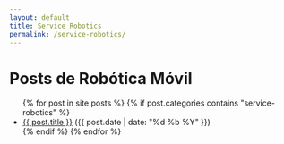 ```yaml
---
layout: default
title: Service Robotics
permalink: /service-robotics/
---
```


<h1>Posts de Robótica Móvil</h1>
<ul>
  {% for post in site.posts %}
    {% if post.categories contains "service-robotics" %}
      <li>
        <a href="{{ post.url }}">{{ post.title }}</a> 
        <span>({{ post.date | date: "%d %b %Y" }})</span>
      </li>
    {% endif %}
  {% endfor %}
</ul>

